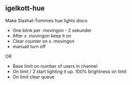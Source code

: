 igelkott-hue
--------------

Make Slashat-Tommies hue lights disco 

* One blink per .movingon - 2 sekunder
* After x .movingon keep it on
* Clear counter on x .movingon
* manuall turn  off

OR 

* Base limit on number of users in channel
* On limit / 2 start lighting it up. 100% brightness on limit
* On limit clear queue